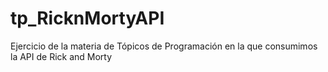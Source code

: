 # tp_RicknMortyAPI
Ejercicio de la materia de Tópicos de Programación en la que consumimos la API de Rick and Morty
